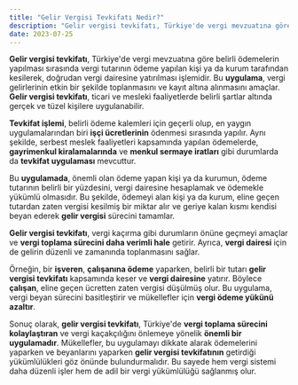 ```yaml
---
title: "Gelir Vergisi Tevkifatı Nedir?"
description: "Gelir vergisi tevkifatı, Türkiye'de vergi mevzuatına göre belirli ödemelerin yapılması sırasında vergi tutarının ödeme yapılan kişi ya da kurum tarafından kesilerek, doğrudan vergi dairesine yatırılması işlemidir"
date: 2023-07-25
---
```


**Gelir vergisi tevkifatı**, Türkiye'de vergi mevzuatına göre belirli ödemelerin yapılması sırasında vergi tutarının
ödeme yapılan kişi ya da kurum tarafından kesilerek, doğrudan vergi dairesine yatırılması işlemidir. Bu **uygulama**,
vergi gelirlerinin etkin bir şekilde toplanmasını ve kayıt altına alınmasını amaçlar. **Gelir vergisi tevkifatı**,
ticari ve mesleki faaliyetlerde belirli şartlar altında gerçek ve tüzel kişilere uygulanabilir.

**Tevkifat işlemi**, belirli ödeme kalemleri için geçerli olup, en yaygın uygulamalarından biri **işçi ücretlerinin**
ödenmesi sırasında yapılır. Aynı şekilde, serbest meslek faaliyetleri kapsamında yapılan ödemelerde, **gayrimenkul
kiralamalarında** ve **menkul sermaye iratları** gibi durumlarda da **tevkifat uygulaması** mevcuttur.

Bu **uygulamada**, önemli olan ödeme yapan kişi ya da kurumun, ödeme tutarının belirli bir yüzdesini, vergi dairesine
hesaplamak ve ödemekle yükümlü olmasıdır. Bu şekilde, ödemeyi alan kişi ya da kurum, eline geçen tutardan zaten vergisi
kesilmiş bir miktar alır ve geriye kalan kısmı kendisi beyan ederek **gelir vergisi** sürecini tamamlar.

**Gelir vergisi tevkifatı**, vergi kaçırma gibi durumların önüne geçmeyi amaçlar ve **vergi toplama sürecini daha
verimli hale** getirir. Ayrıca, **vergi dairesi** için de gelirin düzenli ve zamanında toplanmasını sağlar.

Örneğin, bir **işveren**, **çalışanına ödeme** yaparken, belirli bir tutarı **gelir vergisi tevkifatı** kapsamında keser
ve **vergi dairesine** yatırır. Böylece **çalışan**, eline geçen ücretten zaten vergisi düşülmüş olur. Bu uygulama,
vergi beyan sürecini basitleştirir ve mükellefler için **vergi ödeme yükünü azaltır**.

Sonuç olarak, **gelir vergisi tevkifatı**, Türkiye'de **vergi toplama sürecini kolaylaştıran** ve vergi kaçakçılığını
önlemeye yönelik **önemli bir uygulamadır**. Mükellefler, bu uygulamayı dikkate alarak ödemelerini yaparken ve
beyanlarını yaparken **gelir vergisi tevkifatının** getirdiği yükümlülükleri göz önünde bulundurmalıdır. Bu sayede hem
vergi sistemi daha düzenli işler hem de adil bir vergi yükümlülüğü sağlanmış olur.
